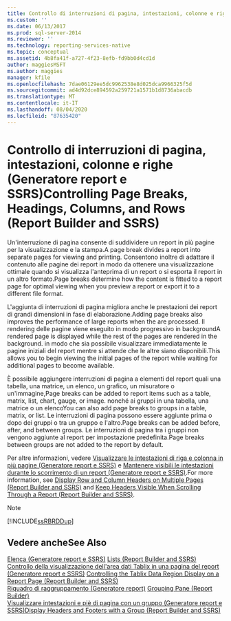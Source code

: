 ```yaml
---
title: Controllo di interruzioni di pagina, intestazioni, colonne e righe (Generatore report e SSRS) | Microsoft Docs
ms.custom: ''
ms.date: 06/13/2017
ms.prod: sql-server-2014
ms.reviewer: ''
ms.technology: reporting-services-native
ms.topic: conceptual
ms.assetid: 4b8fa41f-a727-4f23-8efb-fd9bb0d4cd1d
author: maggiesMSFT
ms.author: maggies
manager: kfile
ms.openlocfilehash: 7dae06129ee5dc9962538e8d025dca9966325f5d
ms.sourcegitcommit: ad4d92dce894592a259721a1571b1d8736abacdb
ms.translationtype: MT
ms.contentlocale: it-IT
ms.lasthandoff: 08/04/2020
ms.locfileid: "87635420"
---
```

# <a name="controlling-page-breaks-headings-columns-and-rows-report-builder-and-ssrs"></a><span data-ttu-id="2e2d1-102">Controllo di interruzioni di pagina, intestazioni, colonne e righe (Generatore report e SSRS)</span><span class="sxs-lookup"><span data-stu-id="2e2d1-102">Controlling Page Breaks, Headings, Columns, and Rows (Report Builder and SSRS)</span></span>
  <span data-ttu-id="2e2d1-103">Un'interruzione di pagina consente di suddividere un report in più pagine per la visualizzazione e la stampa.</span><span class="sxs-lookup"><span data-stu-id="2e2d1-103">A page break divides a report into separate pages for viewing and printing.</span></span> <span data-ttu-id="2e2d1-104">Consentono inoltre di adattare il contenuto alle pagine dei report in modo da ottenere una visualizzazione ottimale quando si visualizza l'anteprima di un report o si esporta il report in un altro formato.</span><span class="sxs-lookup"><span data-stu-id="2e2d1-104">Page breaks determine how the content is fitted to a report page for optimal viewing when you preview a report or export it to a different file format.</span></span>  
  
 <span data-ttu-id="2e2d1-105">L'aggiunta di interruzioni di pagina migliora anche le prestazioni dei report di grandi dimensioni in fase di elaborazione.</span><span class="sxs-lookup"><span data-stu-id="2e2d1-105">Adding page breaks also improves the performance of large reports when the are processed.</span></span> <span data-ttu-id="2e2d1-106">Il rendering delle pagine viene eseguito in modo progressivo in background</span><span class="sxs-lookup"><span data-stu-id="2e2d1-106">A rendered page is displayed while the rest of the pages are rendered in the background.</span></span> <span data-ttu-id="2e2d1-107">in modo che sia possibile visualizzare immediatamente le pagine iniziali del report mentre si attende che le altre siano disponibili.</span><span class="sxs-lookup"><span data-stu-id="2e2d1-107">This allows you to begin viewing the initial pages of the report while waiting for additional pages to become available.</span></span>  
  
 <span data-ttu-id="2e2d1-108">È possibile aggiungere interruzioni di pagina a elementi del report quali una tabella, una matrice, un elenco, un grafico, un misuratore o un'immagine,</span><span class="sxs-lookup"><span data-stu-id="2e2d1-108">Page breaks can be added to report items such as a table, matrix, list, chart, gauge, or image.</span></span> <span data-ttu-id="2e2d1-109">nonché ai gruppi in una tabella, una matrice o un elenco</span><span class="sxs-lookup"><span data-stu-id="2e2d1-109">You can also add page breaks to groups in a table, matrix, or list.</span></span> <span data-ttu-id="2e2d1-110">Le interruzioni di pagina possono essere aggiunte prima o dopo dei gruppi o tra un gruppo e l'altro.</span><span class="sxs-lookup"><span data-stu-id="2e2d1-110">Page breaks can be added before, after, and between groups.</span></span> <span data-ttu-id="2e2d1-111">Le interruzioni di pagina tra i gruppi non vengono aggiunte al report per impostazione predefinita.</span><span class="sxs-lookup"><span data-stu-id="2e2d1-111">Page breaks between groups are not added to the report by default.</span></span>  
  
 <span data-ttu-id="2e2d1-112">Per altre informazioni, vedere [Visualizzare le intestazioni di riga e colonna in più pagine &#40;Generatore report e SSRS&#41;](display-row-and-column-headers-on-multiple-pages-report-builder-and-ssrs.md) e [Mantenere visibili le intestazioni durante lo scorrimento di un report &#40;Generatore report e SSRS&#41;](keep-headers-visible-when-scrolling-through-a-report-report-builder-and-ssrs.md).</span><span class="sxs-lookup"><span data-stu-id="2e2d1-112">For more information, see [Display Row and Column Headers on Multiple Pages &#40;Report Builder and SSRS&#41;](display-row-and-column-headers-on-multiple-pages-report-builder-and-ssrs.md) and [Keep Headers Visible When Scrolling Through a Report &#40;Report Builder and SSRS&#41;](keep-headers-visible-when-scrolling-through-a-report-report-builder-and-ssrs.md).</span></span>  
  
> [!NOTE]  
>  [!INCLUDE[ssRBRDDup](../../includes/ssrbrddup-md.md)]  
  
## <a name="see-also"></a><span data-ttu-id="2e2d1-113">Vedere anche</span><span class="sxs-lookup"><span data-stu-id="2e2d1-113">See Also</span></span>  
 <span data-ttu-id="2e2d1-114">[Elenca &#40;Generatore report e SSRS&#41;](tables-matrices-and-lists-report-builder-and-ssrs.md) </span><span class="sxs-lookup"><span data-stu-id="2e2d1-114">[Lists &#40;Report Builder and SSRS&#41;](tables-matrices-and-lists-report-builder-and-ssrs.md) </span></span>  
 <span data-ttu-id="2e2d1-115">[Controllo della visualizzazione dell'area dati Tablix in una pagina del report &#40;Generatore report e SSRS&#41;](controlling-the-tablix-data-region-display-on-a-report-page.md) </span><span class="sxs-lookup"><span data-stu-id="2e2d1-115">[Controlling the Tablix Data Region Display on a Report Page &#40;Report Builder and SSRS&#41;](controlling-the-tablix-data-region-display-on-a-report-page.md) </span></span>  
 <span data-ttu-id="2e2d1-116">[Riquadro di raggruppamento &#40;Generatore report&#41;](grouping-pane-report-builder.md) </span><span class="sxs-lookup"><span data-stu-id="2e2d1-116">[Grouping Pane &#40;Report Builder&#41;](grouping-pane-report-builder.md) </span></span>  
 [<span data-ttu-id="2e2d1-117">Visualizzare intestazioni e piè di pagina con un gruppo &#40;Generatore report e SSRS&#41;</span><span class="sxs-lookup"><span data-stu-id="2e2d1-117">Display Headers and Footers with a Group &#40;Report Builder and SSRS&#41;</span></span>](display-headers-and-footers-with-a-group-report-builder-and-ssrs.md)  
  
  
